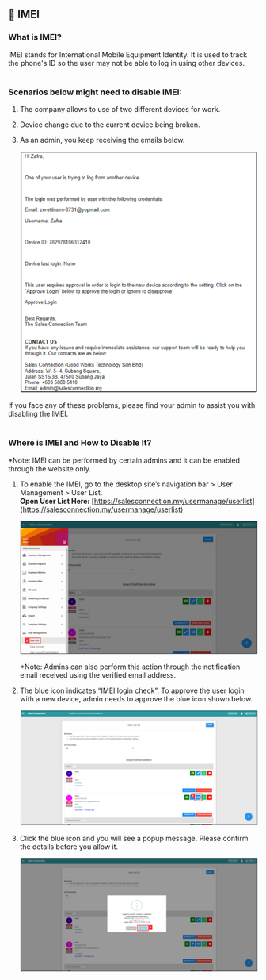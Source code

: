 ## 📱 IMEI

### What is IMEI?

IMEI stands for International Mobile Equipment Identity. It is used to track the phone's ID so the user may not be able to log in using other devices.<br><br>

### Scenarios below might need to disable IMEI:

1. The company allows to use of two different devices for work.<br>
2. Device change due to the current device being broken.<br>
3. As an admin, you keep receiving the emails below.<br>

   <p align="center">
     <img src="img/IMEI_Email.png" alt="User List">
   </p>

If you face any of these problems, please find your admin to assist you with disabling the IMEI.<br><br>

### Where is IMEI and How to Disable It?
*Note: IMEI can be performed by certain admins and it can be enabled through the website only.<br>
1. To enable the IMEI, go to the desktop site’s navigation bar > User Management > User List.<br>
   **Open User List Here:** [https://salesconnection.my/usermanage/userlist](https://salesconnection.my/usermanage/userlist)<br>

   <p align="center">
     <img src="img/User_List_Sidebar.png" alt="User List">
   </p>

   *Note: Admins can also perform this action through the notification email received using the verified email address.<br>

2. The blue icon indicates “IMEI login check”. To approve the user login with a new device, admin needs to approve the blue icon shown below.<br>

   <p align="center">
     <img src="img/IMEI_icon.png" alt="IMEI icon">
   </p>
   
3. Click the blue icon and you will see a popup message. Please confirm the details before you allow it.<br>

   <p align="center">
     <img src="img/IMEI_allow.png" alt="IMEI Allow">
   </p>
   

